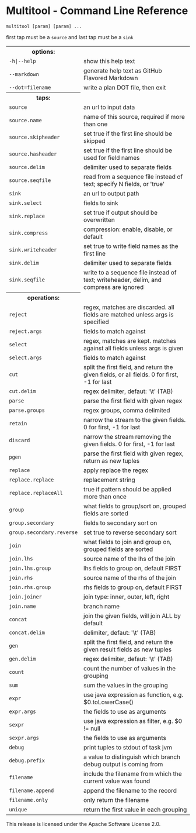 Multitool - Command Line Reference
==================================
    multitool [param] [param] ...

first tap must be a <code>source</code> and last tap must be a <code>sink</code>

<table>
<tr><th>options:</th></tr>
<tr><td><code>-h|--help</code></td><td>show this help text</td></tr>
<tr><td><code>--markdown</code></td><td>generate help text as GitHub Flavored Markdown</td></tr>
<tr><td><code>--dot=filename</code></td><td>write a plan DOT file, then exit</td></tr>
<tr><th>taps:</th></tr>
<tr><td><code>source</code></td><td>an url to input data</td></tr>
<tr><td><code>source.name</code></td><td>name of this source, required if more than one</td></tr>
<tr><td><code>source.skipheader</code></td><td>set true if the first line should be skipped</td></tr>
<tr><td><code>source.hasheader</code></td><td>set true if the first line should be used for field names</td></tr>
<tr><td><code>source.delim</code></td><td>delimiter used to separate fields</td></tr>
<tr><td><code>source.seqfile</code></td><td>read from a sequence file instead of text; specify N fields, or 'true'</td></tr>
<tr><td><code>sink</code></td><td>an url to output path</td></tr>
<tr><td><code>sink.select</code></td><td>fields to sink</td></tr>
<tr><td><code>sink.replace</code></td><td>set true if output should be overwritten</td></tr>
<tr><td><code>sink.compress</code></td><td>compression: enable, disable, or default</td></tr>
<tr><td><code>sink.writeheader</code></td><td>set true to write field names as the first line</td></tr>
<tr><td><code>sink.delim</code></td><td>delimiter used to separate fields</td></tr>
<tr><td><code>sink.seqfile</code></td><td>write to a sequence file instead of text; writeheader, delim, and compress are ignored</td></tr>
<tr><th>operations:</th></tr>
<tr><td><code>reject</code></td><td>regex, matches are discarded. all fields are matched unless args is specified</td></tr>
<tr><td><code>reject.args</code></td><td>fields to match against</td></tr>
<tr><td><code>select</code></td><td>regex, matches are kept. matches against all fields unless args is given</td></tr>
<tr><td><code>select.args</code></td><td>fields to match against</td></tr>
<tr><td><code>cut</code></td><td>split the first field, and return the given fields, or all fields. 0 for first, -1 for last</td></tr>
<tr><td><code>cut.delim</code></td><td>regex delimiter, defaut: '\t' (TAB)</td></tr>
<tr><td><code>parse</code></td><td>parse the first field with given regex</td></tr>
<tr><td><code>parse.groups</code></td><td>regex groups, comma delimited</td></tr>
<tr><td><code>retain</code></td><td>narrow the stream to the given fields. 0 for first, -1 for last</td></tr>
<tr><td><code>discard</code></td><td>narrow the stream removing the given fields. 0 for first, -1 for last</td></tr>
<tr><td><code>pgen</code></td><td>parse the first field with given regex, return as new tuples</td></tr>
<tr><td><code>replace</code></td><td>apply replace the regex</td></tr>
<tr><td><code>replace.replace</code></td><td>replacement string</td></tr>
<tr><td><code>replace.replaceAll</code></td><td>true if pattern should be applied more than once</td></tr>
<tr><td><code>group</code></td><td>what fields to group/sort on, grouped fields are sorted</td></tr>
<tr><td><code>group.secondary</code></td><td>fields to secondary sort on</td></tr>
<tr><td><code>group.secondary.reverse</code></td><td>set true to reverse secondary sort</td></tr>
<tr><td><code>join</code></td><td>what fields to join and group on, grouped fields are sorted</td></tr>
<tr><td><code>join.lhs</code></td><td>source name of the lhs of the join</td></tr>
<tr><td><code>join.lhs.group</code></td><td>lhs fields to group on, default FIRST</td></tr>
<tr><td><code>join.rhs</code></td><td>source name of the rhs of the join</td></tr>
<tr><td><code>join.rhs.group</code></td><td>rhs fields to group on, default FIRST</td></tr>
<tr><td><code>join.joiner</code></td><td>join type: inner, outer, left, right</td></tr>
<tr><td><code>join.name</code></td><td>branch name</td></tr>
<tr><td><code>concat</code></td><td>join the given fields, will join ALL by default</td></tr>
<tr><td><code>concat.delim</code></td><td>delimiter, defaut: '\t' (TAB)</td></tr>
<tr><td><code>gen</code></td><td>split the first field, and return the given result fields as new tuples</td></tr>
<tr><td><code>gen.delim</code></td><td>regex delimiter, defaut: '\t' (TAB)</td></tr>
<tr><td><code>count</code></td><td>count the number of values in the grouping</td></tr>
<tr><td><code>sum</code></td><td>sum the values in the grouping</td></tr>
<tr><td><code>expr</code></td><td>use java expression as function, e.g. $0.toLowerCase()</td></tr>
<tr><td><code>expr.args</code></td><td>the fields to use as arguments</td></tr>
<tr><td><code>sexpr</code></td><td>use java expression as filter, e.g. $0 != null</td></tr>
<tr><td><code>sexpr.args</code></td><td>the fields to use as arguments</td></tr>
<tr><td><code>debug</code></td><td>print tuples to stdout of task jvm</td></tr>
<tr><td><code>debug.prefix</code></td><td>a value to distinguish which branch debug output is coming from</td></tr>
<tr><td><code>filename</code></td><td>include the filename from which the current value was found</td></tr>
<tr><td><code>filename.append</code></td><td>append the filename to the record</td></tr>
<tr><td><code>filename.only</code></td><td>only return the filename</td></tr>
<tr><td><code>unique</code></td><td>return the first value in each grouping</td></tr>
</table>

This release is licensed under the Apache Software License 2.0.
